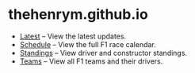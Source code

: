 # thehenrym.github.io

- [Latest](https://thehenrym.github.io/latest.html) – View the latest updates.
- [Schedule](https://thehenrym.github.io/schedule.html) – View the full F1 race calendar.
- [Standings](https://thehenrym.github.io/standings.html) – View driver and constructor standings.
- [Teams](https://thehenrym.github.io/teams.html) – View all F1 teams and their drivers.
